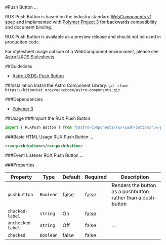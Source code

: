#Push Button
…

RUX Push Button is based on the industry standard [WebComponents v1 spec](https://html.spec.whatwg.org/multipage/custom-elements.html) and implemented with [Polymer Project 3](https://www.polymer-project.org) for backwards compatibility and document binding.

RUX Push Button is available as a preview release and should not be used in production code.

For stylesheet usage outside of a WebComponent environment, please see [Astro UXDS Stylesheets](https://bitbucket.org/rocketcom/astro-styles)

##Guidelines

* [Astro UXDS: Push Button](http://www.astrouxds.com/library/push-button)

##Installation
Install the Astro Component Library.
`git clone https://bitbucket.org/rocketcom/astro-components.git`

###Dependencies

* [Polymer 3](https://www.polymer-project.com)

##Usage
###Import the RUX Push Button

```javascript
import { RuxPush Button } from "@astro-components/rux-push-button/rux-push-button.js";
```

###Basic HTML Usage
RUX Push Button …

```xml
<rux-push-button></rux-push-button>
```

###Event Listener
RUX Push Button …

###Properties

| Property          | Type      | Default | Required | Description                                                  |
| ----------------- | --------- | ------- | -------- | ------------------------------------------------------------ |
| `pushbutton`      | `Boolean` | false   | false    | Renders the button as a pushbutton rather than a push-button |
| `checked-label`   | `string`  | On      | false    |                                                              | … |
| `unchecked-label` | `string`  | Off     | false    | …                                                            |  |
| `checked`         | `Boolean` | false   | false    |                                                              | Checked status of the push-button button |
